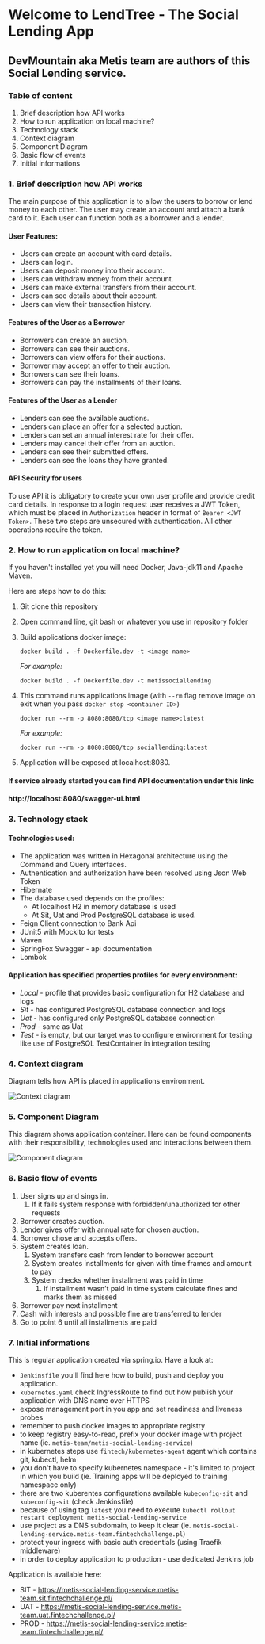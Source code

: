 # Welcome to LendTree - The Social Lending App
## DevMountain aka Metis team are authors of this Social Lending service.

### Table of content
  1. Brief description how API works
  2. How to run application on local machine?
  3. Technology stack
  4. Context diagram
  5. Component Diagram
  6. Basic flow of events
  7. Initial informations

### 1. Brief description how API works
The main purpose of this application is to allow the users to borrow or lend money to each other. The user may create an account and attach a bank card to it. Each user can function both as a borrower and a lender.

#### User Features:
* Users can create an account with card details.
* Users can login.
* Users can deposit money into their account.
* Users can withdraw money from their account.
* Users can make external transfers from their account.
* Users can see details about their account.
* Users can view their transaction history.

#### Features of the User as a Borrower
* Borrowers can create an auction.
* Borrowers can see their auctions.
* Borrowers can view offers for their auctions.
* Borrower may accept an offer to their auction.
* Borrowers can see their loans.
* Borrowers can pay the installments of their loans.

#### Features of the User as a Lender
* Lenders can see the available auctions.
* Lenders can place an offer for a selected auction.
* Lenders can set an annual interest rate for their offer.
* Lenders may cancel their offer from an auction.
* Lenders can see their submitted offers.
* Lenders can see the loans they have granted.

#### API Security for users
To use API it is obligatory to create your own user profile and provide credit card details. 
In response to a login request user receives a JWT Token, which must be placed in ``Authorization``
header in format of ``Bearer <JWT Token>``. These two steps are unsecured with authentication. 
All other operations require the token.

### 2. How to run application on local machine?
If you haven't installed yet you will need Docker, Java-jdk11 and Apache Maven.

Here are steps how to do this:
1. Git clone this repository
2. Open command line, git bash or whatever you use in repository folder
3. Build applications docker image:
    ```
    docker build . -f Dockerfile.dev -t <image name>
    ```
    
    *For example:*
    ```
    docker build . -f Dockerfile.dev -t metissociallending
    ```
4. This command runs applications image (with ``--rm`` flag remove image on exit when you pass ``docker stop <container ID>``)
    ```
    docker run --rm -p 8080:8080/tcp <image name>:latest
    ```
    
    *For example:*
    ```
    docker run --rm -p 8080:8080/tcp sociallending:latest
    ```
5. Application will be exposed at localhost:8080.

#### If service already started you can find API documentation under this link:
#### http://localhost:8080/swagger-ui.html
  
### 3. Technology stack
#### Technologies used:
* The application was written in Hexagonal architecture using the Command and Query interfaces.
* Authentication and authorization have been resolved using Json Web Token
* Hibernate
* The database used depends on the profiles:
  * At localhost H2 in memory database is used
  * At Sit, Uat and Prod PostgreSQL database is used.
* Feign Client connection to Bank Api
* JUnit5 with Mockito for tests
* Maven
* SpringFox Swagger - api documentation
* Lombok

#### Application has specified properties profiles for every environment:
* *Local* - profile that provides basic configuration for H2 database and logs
* *Sit* - has configured PostgreSQL database connection and logs
* *Uat* - has configured only PostgreSQL database connection
* *Prod* - same as Uat
* *Test* - is empty, but our target was to configure environment for testing like use of PostgreSQL TestContainer in integration testing

### 4. Context diagram
Diagram tells how API is placed in applications environment.

![Context diagram](./readmeResources/context_diagram.png)
  
### 5. Component Diagram
This diagram shows application container. Here can be found components with their responsibility, technologies used and interactions between them.

![Component diagram](./readmeResources/container_diagram.png)

### 6. Basic flow of events
1. User signs up and sings in.
  	1. If it fails system response with forbidden/unauthorized for other requests
2. Borrower creates auction.
3. Lender gives offer with annual rate for chosen auction.
4. Borrower chose and accepts offers.
5. System creates loan.
  	1. System transfers cash from lender to borrower account
  	2. System creates installments for given with time frames and amount to pay
  	3. System checks whether installment was paid in time
    	1. If installment wasn’t paid in time system calculate fines and marks them as missed
6. Borrower pay next installment
7. Cash with interests and possible fine are transferred to lender
8. Go to point 6 until all installments are paid

### 7. Initial informations
This is regular application created via spring.io. Have a look at:
* `Jenkinsfile` you'll find here how to build, push and deploy you application.
* `kubernetes.yaml` check IngressRoute to find out how publish your application with DNS name over HTTPS
* expose management port in you app and set readiness and liveness probes
* remember to push docker images to appropriate registry
* to keep registry easy-to-read, prefix your docker image with project name (ie. `metis-team/metis-social-lending-service`)
* in kubernetes steps use `fintech/kubernetes-agent` agent which contains git, kubectl, helm
* you don't have to specify kubernetes namespace - it's limited to project in which you build (ie. Training apps will be deployed to training namespace only)
* there are two kuberentes configurations available `kubeconfig-sit` and `kubeconfig-sit` (check Jenkinsfile)
* because of using tag `latest` you need to execute `kubectl rollout restart deployment metis-social-lending-service`
* use project as a DNS subdomain, to keep it clear (ie. `metis-social-lending-service.metis-team.fintechchallenge.pl`)
* protect your ingress with basic auth credentials (using Traefik middleware)
* in order to deploy application to production - use dedicated Jenkins job


Application is available here:
* SIT - https://metis-social-lending-service.metis-team.sit.fintechchallenge.pl/
* UAT - https://metis-social-lending-service.metis-team.uat.fintechchallenge.pl/
* PROD - https://metis-social-lending-service.metis-team.fintechchallenge.pl/
